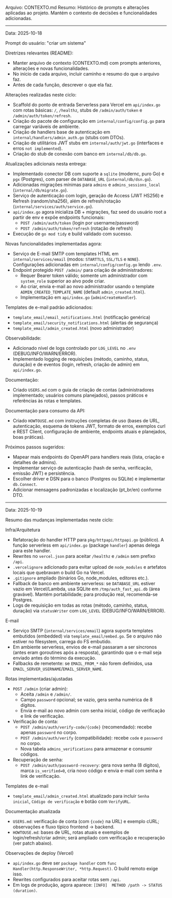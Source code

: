 Arquivo: CONTEXTO.md
Resumo: Histórico de prompts e alterações aplicadas ao projeto. Mantém o contexto de decisões e funcionalidades adicionadas.

---
Data: 2025-10-18

Prompt do usuário:
"criar um sistema"

Diretrizes relevantes (README):
- Manter arquivo de contexto (CONTEXTO.md) com prompts anteriores, alterações e novas funcionalidades.
- No início de cada arquivo, incluir caminho e resumo do que o arquivo faz.
- Antes de cada função, descrever o que ela faz.

Alterações realizadas neste ciclo:
- Scaffold do ponto de entrada Serverless para Vercel em `api/index.go` com rotas básicas: `/`, `/healthz`, stubs de `/admin/auth/token` e `/admin/auth/token/refresh`.
- Criação do pacote de configuração em `internal/config/config.go` para carregar variáveis de ambiente.
- Criação de handlers base de autenticação em `internal/handlers/admin_auth.go` (stubs com DTOs).
- Criação de utilitários JWT stubs em `internal/auth/jwt.go` (interfaces e erros `not implemented`).
- Criação do stub de conexão com banco em `internal/db/db.go`.

Atualizações adicionais nesta entrega:
- Implementado conector DB com suporte a `sqlite` (modernc, puro Go) e `pgx` (Postgres), com parser de `DATABASE_URL` (`internal/db/dsn.go`).
- Adicionadas migrações mínimas para `admins` e `admins_sessions_local` (`internal/db/migrate.go`).
- Serviço de autenticação com login, geração de Access (JWT HS256) e Refresh (random/sha256), além de refresh/rotação (`internal/services/auth/service.go`).
- `api/index.go` agora inicializa DB + migrações, faz seed do usuário root a partir de env e expõe endpoints funcionais:
  - `POST /admin/auth/token` (login por username/password)
  - `POST /admin/auth/token/refresh` (rotação de refresh)
- Execução de `go mod tidy` e build validado com sucesso.

Novas funcionalidades implementadas agora:
- Serviço de E-mail SMTP com templates HTML em `internal/services/email` (modos: `STARTTLS`, `SSL/TLS` e `NONE`). Configurações adicionadas em `internal/config/config.go` lendo `.env`.
- Endpoint protegido `POST /admin/` para criação de administradores:
  - Requer Bearer token válido; somente um administrador com `system_role` superior ao alvo pode criar.
  - Ao criar, envia e-mail ao novo administrador usando o template `ADMIN_CREATED_TEMPLATE_NAME` (default `admin_created.html`).
  - Implementação em `api/index.go` (`adminCreateHandler`).

Templates de e-mail padrão adicionados:
- `template_email/email_notifications.html` (notificação genérica)
- `template_email/security_notifications.html` (alertas de segurança)
- `template_email/admin_created.html` (novo administrador)

Observabilidade:
- Adicionado nível de logs controlado por `LOG_LEVEL` no `.env` (DEBUG/INFO/WARN/ERROR).
- Implementado logging de requisições (método, caminho, status, duração) e de eventos (login, refresh, criação de admin) em `api/index.go`.

Documentação:
- Criado `USERS.md` com o guia de criação de contas (administradores implementado; usuários comuns planejados), passos práticos e referências às rotas e templates.

Documentação para consumo da API:
- Criado `HOWTOUSE.md` com instruções completas de uso (bases de URL, autenticação, esquema de tokens JWT, formato de erros, exemplos curl e REST Client, configuração de ambiente, endpoints atuais e planejados, boas práticas).

Próximos passos sugeridos:
- Mapear mais endpoints do OpenAPI para handlers reais (lista, criação e detalhes de admins).
- Implementar serviço de autenticação (hash de senha, verificação, emissão JWT) e persistência.
- Escolher driver e DSN para o banco (Postgres ou SQLite) e implementar `db.Connect`.
- Adicionar mensagens padronizadas e localização (pt_br/en) conforme DTO.


---
Data: 2025-10-19

Resumo das mudanças implementadas neste ciclo:

Infra/Arquitetura
- Refatoração do handler HTTP para `pkg/httpapi/httpapi.go` (público). A função serverless em `api/index.go` (package `handler`) apenas delega para este handler.
- Rewrites no `vercel.json` para aceitar `/healthz` e `/admin` sem prefixo `/api`.
- `.vercelignore` adicionado para evitar upload de `node_modules` e artefatos locais que quebravam o build Go na Vercel.
- `.gitignore` ampliado (binários Go, node_modules, editores etc.).
- Fallback de banco em ambiente serverless: se `DATABASE_URL` estiver vazio em Vercel/Lambda, usa SQLite em `/tmp/auth_fast_api.db` (área gravável). Mantém portabilidade; para produção real, recomenda-se Postgres.
- Logs de requisição em todas as rotas (método, caminho, status, duração) via `statusWriter` com `LOG_LEVEL` (DEBUG/INFO/WARN/ERROR).

E-mail
- Serviço SMTP (`internal/services/email`) agora suporta templates embutidos (embedded) via `template_email/embed.go`. Se o arquivo não estiver no filesystem, carrega do FS embutido.
- Em ambiente serverless, envios de e-mail passaram a ser síncronos (antes eram goroutines após a resposta), garantindo que o e-mail seja enviado antes do término da execução.
- Fallbacks de remetente: se `EMAIL_FROM_*` não forem definidos, usa `EMAIL_SERVER_USERNAME`/`EMAIL_SERVER_NAME`.

Rotas implementadas/ajustadas
- `POST /admin` (criar admin):
  - Aceita `/admin` e `/admin/`.
  - Campo `password` opcional; se vazio, gera senha numérica de 8 dígitos.
  - Envia e-mail ao novo admin com senha inicial, código de verificação e link de verificação.
- Verificação de conta:
  - `POST /admin/auth/verify-code/{code}` (recomendado): recebe apenas `password` no corpo.
  - `POST /admin/auth/verify` (compatibilidade): recebe `code` e `password` no corpo.
  - Nova tabela `admins_verifications` para armazenar e consumir códigos.
- Recuperação de senha:
  - `POST /admin/auth/password-recovery`: gera nova senha (8 dígitos), marca `is_verified=0`, cria novo código e envia e-mail com senha e link de verificação.

Templates de e-mail
- `template_email/admin_created.html` atualizado para incluir `Senha inicial`, `Código de verificação` e botão com `VerifyURL`.

Documentação atualizada
- `USERS.md`: verificação de conta (com `{code}` na URL) e exemplo cURL; observações e fluxo típico frontend → backend.
- `HOWTOUSE.md`: bases de URL, rotas atuais e exemplos de login/refresh/criar admin; será ampliado com verificação e recuperação (ver patch abaixo).

Observações de deploy (Vercel)
- `api/index.go` deve ser `package handler` com `func Handler(http.ResponseWriter, *http.Request)`. O build remoto exige isso.
- Rewrites configurados para aceitar rotas sem `/api`.
- Em logs de produção, agora aparece: `[INFO]  METHOD /path -> STATUS (duration)`.

